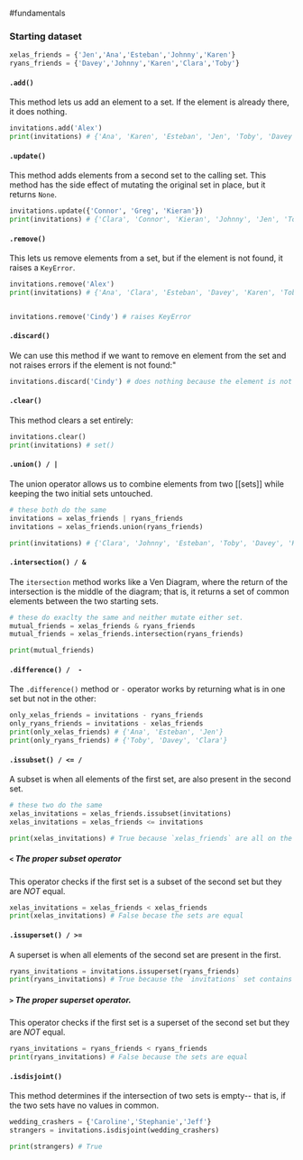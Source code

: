 #fundamentals 

### Starting dataset
```python
xelas_friends = {'Jen','Ana','Esteban','Johnny','Karen'}
ryans_friends = {'Davey','Johnny','Karen','Clara','Toby'}
```
#### `.add()`
This method lets us add an element to a set. If the element is already there, it does nothing.
```python
invitations.add('Alex') 
print(invitations) # {'Ana', 'Karen', 'Esteban', 'Jen', 'Toby', 'Davey', 'Johnny', 'Alex', 'Clara'}
```

#### `.update()`
This method adds elements from a second set to the calling set. This method has the side effect of mutating the original set in place, but it returns `None`.
```python
invitations.update({'Connor', 'Greg', 'Kieran'})
print(invitations) # {'Clara', 'Connor', 'Kieran', 'Johnny', 'Jen', 'Toby', 'Davey', 'Greg', 'Esteban', 'Karen', 'Ana'}
```

#### `.remove()`
This lets us remove elements from a set, but if the element is not found, it raises a `KeyError`.
```python
invitations.remove('Alex')
print(invitations) # {'Ana', 'Clara', 'Esteban', 'Davey', 'Karen', 'Toby', 'Jen', 'Johnny'}


invitations.remove('Cindy') # raises KeyError
```

#### `.discard()`
We can use this method if we want to remove en element from the set and not raises errors if the element is not found:"

```python
invitations.discard('Cindy') # does nothing because the element is not found but it also does not raise any errors.
```


#### `.clear()`
This method clears a set entirely:
```python
invitations.clear()
print(invitations) # set()
```


#### `.union() / |` 
The union operator allows us to combine elements from two [[sets]] while keeping the two initial sets untouched. 
```python
# these both do the same
invitations = xelas_friends | ryans_friends
invitations = xelas_friends.union(ryans_friends)

print(invitations) # {'Clara', 'Johnny', 'Esteban', 'Toby', 'Davey', 'Karen', 'Ana', 'Jen'}
```

#### `.intersection() / &`
The `itersection` method works like a Ven Diagram, where the return of the intersection is the middle of the diagram; that is, it returns a set of common elements between the two starting sets. 
```python
# these do exaclty the same and neither mutate either set.
mutual_friends = xelas_friends & ryans_friends
mutual_friends = xelas_friends.intersection(ryans_friends)

print(mutual_friends)
```

#### `.difference() /  -`
The `.difference()` method or `-` operator works by returning what is in one set but not in the other:
```python
only_xelas_friends = invitations - ryans_friends
only_ryans_friends = invitations - xelas_friends
print(only_xelas_friends) # {'Ana', 'Esteban', 'Jen'}
print(only_ryans_friends) # {'Toby', 'Davey', 'Clara'}
```


#### `.issubset() / <= /`
A subset is when all elements of the first set, are also present in the second set.
```python
# these two do the same
xelas_invitations = xelas_friends.issubset(invitations)
xelas_invitations = xelas_friends <= invitations

print(xelas_invitations) # True because `xelas_friends` are all on the invitation list
```
##### `<` The proper subset operator
This operator checks if the first set is a subset of the second set but they are _NOT_ equal.
```python
xelas_invitations = xelas_friends < xelas_friends
print(xelas_invitations) # False becase the sets are equal
```

#### `.issuperset() / >=`
A superset is when all elements of the second set are present in the first.
```python
ryans_invitations = invitations.issuperset(ryans_friends)
print(ryans_invitations) # True because the `invitations` set contains all of `ryans_friends`
```
##### `>` The proper superset operator.
This operator checks if the first set is a superset of the second set but they are _NOT_ equal.
```python
ryans_invitations = ryans_friends < ryans_friends
print(ryans_invitations) # False because the sets are equal
```
#### `.isdisjoint()`
This method determines if the intersection of two sets is empty-- that is, if the two sets have no values in common. 
```python
wedding_crashers = {'Caroline','Stephanie','Jeff'}
strangers = invitations.isdisjoint(wedding_crashers)

print(strangers) # True
```